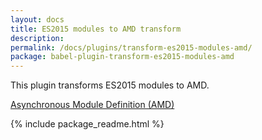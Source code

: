 ```yaml
---
layout: docs
title: ES2015 modules to AMD transform
description:
permalink: /docs/plugins/transform-es2015-modules-amd/
package: babel-plugin-transform-es2015-modules-amd
---
```


This plugin transforms ES2015 modules to AMD.

[Asynchronous Module Definition (AMD)](https://github.com/amdjs/amdjs-api)

{% include package_readme.html %}
